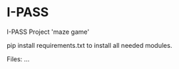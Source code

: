 # I-PASS
I-PASS Project 'maze game'

pip install requirements.txt
to install all needed modules.

Files:
	...
